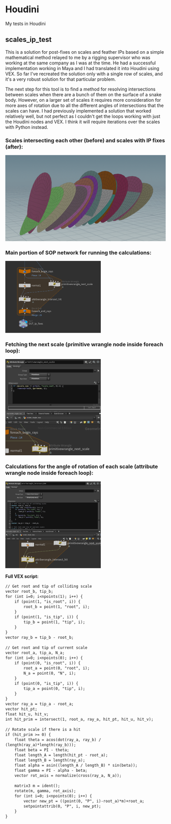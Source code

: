 # Houdini
My tests in Houdini

## scales_ip_test
This is a solution for post-fixes on scales and feather IPs based on a simple mathematical method relayed to me by a rigging supervisor who was working at the same company as I was at the time. He had a successful implementation working in Maya and I had translated it into Houdini using VEX. So far I've recreated the solution only with a single row of scales, and it's a very robust solution for that particular problem. 

The next step for this tool is to find a method for resolving intersections between scales when there are a bunch of them on the surface of a snake body. However, on a larger set of scales it requires more consideration for more axes of rotation due to all the different angles of intersections that the scales can have. I had previously implemented a solution that worked relatively well, but not perfect as I couldn't get the loops working with just the Houdini nodes and VEX. I think it will require iterations over the scales with Python instead.

### Scales intersecting each other (before) and scales with IP fixes (after):

![Gif of scales IPs before and after fix solution.](https://github.com/Jechli/Houdini/blob/main/scales_ip_test/scales_ip_before_after.gif)

### Main portion of SOP network for running the calculations: 

<img src="https://github.com/Jechli/Houdini/blob/main/scales_ip_test/main_network.png" alt="Main portion of the node network for fixing intersections." width="300" style="text-align: center;">

### Fetching the next scale (primitive wrangle node inside foreach loop):

<img src="https://github.com/Jechli/Houdini/blob/main/scales_ip_test/primwrangle_next_scale.png" alt="Fetching the next scale with a primitive wrangle node." width="300" style="text-align: center;">

### Calculations for the angle of rotation of each scale (attribute wrangle node inside foreach loop):

<img src="https://github.com/Jechli/Houdini/blob/main/scales_ip_test/attribwrangle_intersect_hit.png" alt="Angle of rotation calculations within attribute wrangle node." width="300" style="text-align: center;">

**Full VEX script:**

```
// Get root and tip of colliding scale
vector root_b, tip_b;
for (int i=0; i<npoints(1); i++) {
    if (point(1, "is_root", i)) {
        root_b = point(1, "root", i);
    }
    if (point(1, "is_tip", i)) {
        tip_b = point(1, "tip", i);
    }
}
vector ray_b = tip_b - root_b;

// Get root and tip of current scale
vector root_a, tip_a, N_a;
for (int i=0; i<npoints(0); i++) {
    if (point(0, "is_root", i)) {
        root_a = point(0, "root", i);
        N_a = point(0, "N", i);
    }
    if (point(0, "is_tip", i)) {
        tip_a = point(0, "tip", i);
    }
}
vector ray_a = tip_a - root_a;
vector hit_pt;
float hit_u, hit_v;
int hit_prim = intersect(1, root_a, ray_a, hit_pt, hit_u, hit_v);

// Rotate scale if there is a hit
if (hit_prim >= 0) {
    float theta = acos(dot(ray_a, ray_b) / (length(ray_a)*length(ray_b)));
    float beta = PI - theta;
    float length_A = length(hit_pt - root_a);
    float length_B = length(ray_a);
    float alpha = asin((length_A / length_B) * sin(beta));
    float gamma = PI - alpha - beta;
    vector rot_axis = normalize(cross(ray_a, N_a));
    
    matrix3 m = ident(); 
    rotate(m, gamma, rot_axis);
    for (int i=0; i<npoints(0); i++) {
        vector new_pt = ((point(0, "P", i)-root_a)*m)+root_a;
        setpointattrib(0, "P", i, new_pt);
    }
}

```
